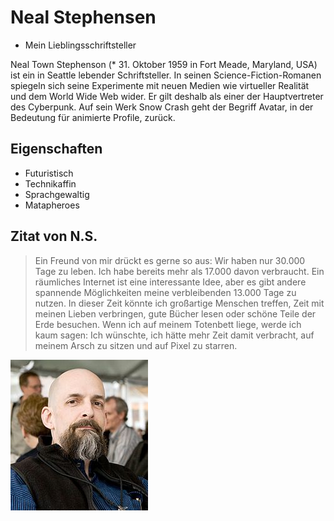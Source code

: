 # Neal Stephensen
* Mein Lieblingsschriftsteller

Neal Town Stephenson (* 31. Oktober 1959 in Fort Meade, Maryland, USA) ist ein in Seattle lebender Schriftsteller. In seinen Science-Fiction-Romanen spiegeln sich seine Experimente mit neuen Medien wie virtueller Realität und dem World Wide Web wider. Er gilt deshalb als einer der Hauptvertreter des Cyberpunk. Auf sein Werk Snow Crash geht der Begriff Avatar, in der Bedeutung für animierte Profile, zurück.

## Eigenschaften
* Futuristisch
* Technikaffin
* Sprachgewaltig
* Matapheroes

## Zitat von N.S.
> Ein Freund von mir drückt es gerne so aus: Wir haben nur 30.000 Tage zu leben. Ich habe bereits mehr als 17.000 davon verbraucht. Ein räumliches Internet ist eine interessante Idee, aber es gibt andere spannende Möglichkeiten meine verbleibenden 13.000 Tage zu nutzen. In dieser Zeit könnte ich großartige Menschen treffen, Zeit mit meinen Lieben verbringen, gute Bücher lesen oder schöne Teile der Erde besuchen. Wenn ich auf meinem Totenbett liege, werde ich kaum sagen: Ich wünschte, ich hätte mehr Zeit damit verbracht, auf meinem Arsch zu sitzen und auf Pixel zu starren.


![Neal Stephensen](/pix/Neal.jpg)
